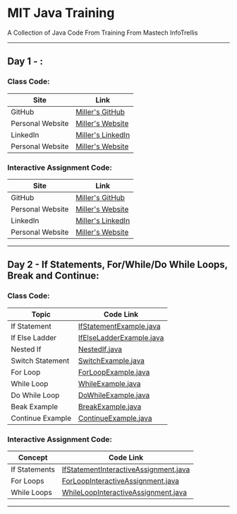 # **MIT Java Training**
A Collection of Java Code From Training From Mastech InfoTrellis

-----
## Day 1 - :
### Class Code:
| Site     | Link |
| ------------ | ---------- |
| GitHub | [Miller's GitHub](https://github.com/Miller11k) |
| Personal Website | [Miller's Website](https://millerkodish.com/) |
| LinkedIn | [Miller's LinkedIn](https://www.linkedin.com/in/miller-kodish/) |
| Personal Website | [Miller's Website](https://millerkodish.com/) |

### Interactive Assignment Code:
| Site     | Link |
| ------------ | ---------- |
| GitHub | [Miller's GitHub](https://github.com/Miller11k) |
| Personal Website | [Miller's Website](https://millerkodish.com/) |
| LinkedIn | [Miller's LinkedIn](https://www.linkedin.com/in/miller-kodish/) |
| Personal Website | [Miller's Website](https://millerkodish.com/) |

-----

## Day 2 - If Statements, For/While/Do While Loops, Break and Continue:

### Class Code:
| Topic     | Code Link |
| ------------ | ---------- |
| If Statement | [IfStatementExample.java](/src/com/mit/trainingDayTwo/IfStatementExample.java) |
| If Else Ladder | [IfElseLadderExample.java](/src/com/mit/trainingDayTwo/IfElseLadderExample.java) |
| Nested If | [NestedIf.java](/src/com/mit/trainingDayTwo/NestedIf.java) |
| Switch Statement | [SwitchExample.java](/src/com/mit/trainingDayTwo/SwitchExample.java) |
| For Loop | [ForLoopExample.java](/src/com/mit/trainingDayTwo/ForLoopExample.java) |
| While Loop | [WhileExample.java](/src/com/mit/trainingDayTwo/WhileExample.java) |
| Do While Loop | [DoWhileExample.java](/src/com/mit/trainingDayTwo/DoWhileExample.java) |
| Beak Example | [BreakExample.java](/src/com/mit/trainingDayTwo/BreakExample.java) |
| Continue Example | [ContinueExample.java](/src/com/mit/trainingDayTwo/ContinueExample.java) |

### Interactive Assignment Code:
| Concept     | Code Link |
| ------------ | ---------- |
| If Statements | [IfStatementInteractiveAssignment.java](/src/com/mit/trainingDayTwo/IfStatementInteractiveAssignment.java) |
| For Loops | [ForLoopInteractiveAssignment.java](/src/com/mit/trainingDayTwo/ForLoopInteractiveAssignment.java) |
| While Loops | [WhileLoopInteractiveAssignment.java](/src/com/mit/trainingDayTwo/WhileLoopInteractiveAssignment.java) |

-----
